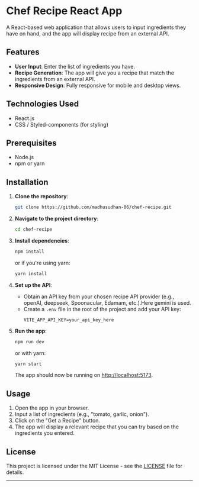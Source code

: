 # Chef Recipe React App

A React-based web application that allows users to input ingredients they have on hand, and the app will display recipe from an external API.

## Features
- **User Input**: Enter the list of ingredients you have.
- **Recipe Generation**: The app will give you a recipe that match the ingredients from an external API.
- **Responsive Design**: Fully responsive for mobile and desktop views.

## Technologies Used
- React.js
- CSS / Styled-components (for styling)

## Prerequisites
- Node.js
- npm or yarn

## Installation

1. **Clone the repository**:
   ```bash
   git clone https://github.com/madhusudhan-06/chef-recipe.git
   ```

2. **Navigate to the project directory**:
   ```bash
   cd chef-recipe
   ```

3. **Install dependencies**:
   ```bash
   npm install
   ```
   or if you're using yarn:
   ```bash
   yarn install
   ```

4. **Set up the API**:
   - Obtain an API key from your chosen recipe API provider (e.g., openAI, deepseek, Spoonacular, Edamam, etc.).Here gemini is used.
   - Create a `.env` file in the root of the project and add your API key:
     ```env
     VITE_APP_API_KEY=your_api_key_here
     ```

5. **Run the app**:
   ```bash
   npm run dev
   ```
   or with yarn:
   ```bash
   yarn start
   ```

   The app should now be running on [http://localhost:5173](http://localhost:5173).

## Usage

1. Open the app in your browser.
2. Input a list of ingredients (e.g., "tomato, garlic, onion").
3. Click on the "Get a Recipe" button.
4. The app will display a relevant recipe that you can try based on the ingredients you entered.

## License

This project is licensed under the MIT License - see the [LICENSE](LICENSE) file for details.

---
